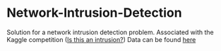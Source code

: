 # Network-Intrusion-Detection
Solution for a network intrusion detection problem.
Associated with the Kaggle competition ([Is this an intrusion?](https://www.kaggle.com/c/elg7186-assignment-1-is-this-an-intrusion))
Data can be found [here](https://www.kaggle.com/c/elg7186-assignment-1-is-this-an-intrusion/data)
